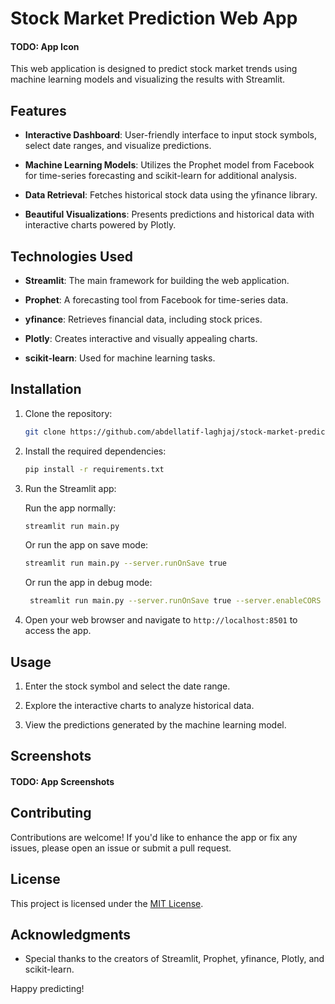 # Stock Market Prediction Web App

#### TODO: App Icon

This web application is designed to predict stock market trends using machine learning models and visualizing the results with Streamlit.

## Features

- **Interactive Dashboard**: User-friendly interface to input stock symbols, select date ranges, and visualize predictions.

- **Machine Learning Models**: Utilizes the Prophet model from Facebook for time-series forecasting and scikit-learn for additional analysis.

- **Data Retrieval**: Fetches historical stock data using the yfinance library.

- **Beautiful Visualizations**: Presents predictions and historical data with interactive charts powered by Plotly.

## Technologies Used

- **Streamlit**: The main framework for building the web application.

- **Prophet**: A forecasting tool from Facebook for time-series data.

- **yfinance**: Retrieves financial data, including stock prices.

- **Plotly**: Creates interactive and visually appealing charts.

- **scikit-learn**: Used for machine learning tasks.

## Installation

1. Clone the repository:

   ```bash
   git clone https://github.com/abdellatif-laghjaj/stock-market-prediction-app.git
   ```

2. Install the required dependencies:

   ```bash
   pip install -r requirements.txt
   ```

3. Run the Streamlit app:

   Run the app normally:

   ```bash
   streamlit run main.py
   ```

   Or run the app on save mode:

   ```bash
   streamlit run main.py --server.runOnSave true
   ```

   Or run the app in debug mode:

   ```bash
    streamlit run main.py --server.runOnSave true --server.enableCORS false
   ```

4. Open your web browser and navigate to `http://localhost:8501` to access the app.

## Usage

1. Enter the stock symbol and select the date range.

2. Explore the interactive charts to analyze historical data.

3. View the predictions generated by the machine learning model.

## Screenshots

#### TODO: App Screenshots

## Contributing

Contributions are welcome! If you'd like to enhance the app or fix any issues, please open an issue or submit a pull request.

## License

This project is licensed under the [MIT License](LICENSE).

## Acknowledgments

- Special thanks to the creators of Streamlit, Prophet, yfinance, Plotly, and scikit-learn.

Happy predicting!
